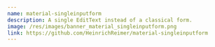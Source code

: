 ```yaml
---
name: material-singleinputform
description: A single EditText instead of a classical form.
image: /res/images/banner_material_singleinputform.png
link: https://github.com/HeinrichReimer/material-singleinputform
---
```

